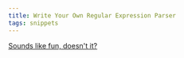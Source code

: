 ```yaml
---
title: Write Your Own Regular Expression Parser
tags: snippets
---
```


[Sounds like fun, doesn't it?](http://www.codeguru.com/cpp/cpp/cpp_mfc/parsing/article.php/c4093/ "CodeGuru: Write Your Own Regular Expression Parser")
